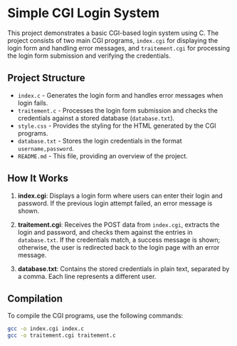 # Simple CGI Login System

This project demonstrates a basic CGI-based login system using C. The project consists of two main CGI programs, `index.cgi` for displaying the login form and handling error messages, and `traitement.cgi` for processing the login form submission and verifying the credentials.

## Project Structure

- `index.c` - Generates the login form and handles error messages when login fails.
- `traitement.c` - Processes the login form submission and checks the credentials against a stored database (`database.txt`).
- `style.css` - Provides the styling for the HTML generated by the CGI programs.
- `database.txt` - Stores the login credentials in the format `username,password`.
- `README.md` - This file, providing an overview of the project.

## How It Works

1. **index.cgi**: Displays a login form where users can enter their login and password. If the previous login attempt failed, an error message is shown.

2. **traitement.cgi**: Receives the POST data from `index.cgi`, extracts the login and password, and checks them against the entries in `database.txt`. If the credentials match, a success message is shown; otherwise, the user is redirected back to the login page with an error message.

3. **database.txt**: Contains the stored credentials in plain text, separated by a comma. Each line represents a different user.

## Compilation

To compile the CGI programs, use the following commands:

```sh
gcc -o index.cgi index.c
gcc -o traitement.cgi traitement.c
```

